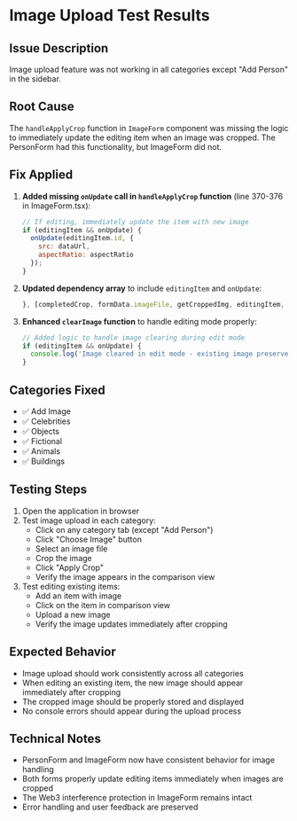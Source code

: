# Image Upload Test Results

## Issue Description
Image upload feature was not working in all categories except "Add Person" in the sidebar.

## Root Cause
The `handleApplyCrop` function in `ImageForm` component was missing the logic to immediately update the editing item when an image was cropped. The PersonForm had this functionality, but ImageForm did not.

## Fix Applied
1. **Added missing `onUpdate` call in `handleApplyCrop` function** (line 370-376 in ImageForm.tsx):
   ```javascript
   // If editing, immediately update the item with new image
   if (editingItem && onUpdate) {
     onUpdate(editingItem.id, { 
       src: dataUrl,
       aspectRatio: aspectRatio
     });
   }
   ```

2. **Updated dependency array** to include `editingItem` and `onUpdate`:
   ```javascript
   }, [completedCrop, formData.imageFile, getCroppedImg, editingItem, onUpdate]);
   ```

3. **Enhanced `clearImage` function** to handle editing mode properly:
   ```javascript
   // Added logic to handle image clearing during edit mode
   if (editingItem && onUpdate) {
     console.log('Image cleared in edit mode - existing image preserved until new image is uploaded');
   }
   ```

## Categories Fixed
- ✅ Add Image
- ✅ Celebrities
- ✅ Objects
- ✅ Fictional
- ✅ Animals
- ✅ Buildings

## Testing Steps
1. Open the application in browser
2. Test image upload in each category:
   - Click on any category tab (except "Add Person")
   - Click "Choose Image" button
   - Select an image file
   - Crop the image
   - Click "Apply Crop"
   - Verify the image appears in the comparison view
3. Test editing existing items:
   - Add an item with image
   - Click on the item in comparison view
   - Upload a new image
   - Verify the image updates immediately after cropping

## Expected Behavior
- Image upload should work consistently across all categories
- When editing an existing item, the new image should appear immediately after cropping
- The cropped image should be properly stored and displayed
- No console errors should appear during the upload process

## Technical Notes
- PersonForm and ImageForm now have consistent behavior for image handling
- Both forms properly update editing items immediately when images are cropped
- The Web3 interference protection in ImageForm remains intact
- Error handling and user feedback are preserved 